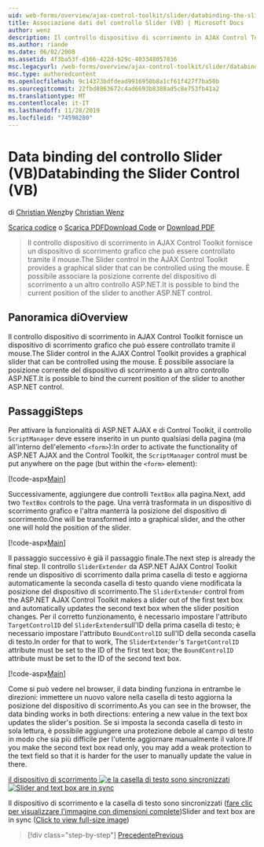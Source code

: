 ```yaml
---
uid: web-forms/overview/ajax-control-toolkit/slider/databinding-the-slider-control-vb
title: Associazione dati del controllo Slider (VB) | Microsoft Docs
author: wenz
description: Il controllo dispositivo di scorrimento in AJAX Control Toolkit fornisce un dispositivo di scorrimento grafico che può essere controllato tramite il mouse. È possibile associare il Positio corrente...
ms.author: riande
ms.date: 06/02/2008
ms.assetid: 4f3ba53f-d166-422d-b29c-403348057836
msc.legacyurl: /web-forms/overview/ajax-control-toolkit/slider/databinding-the-slider-control-vb
msc.type: authoredcontent
ms.openlocfilehash: 9c14373bdfdead9916950b8a1cf61f427f7ba50b
ms.sourcegitcommit: 22fbd8863672c4ad6693b8388ad5c8e753fb41a2
ms.translationtype: MT
ms.contentlocale: it-IT
ms.lasthandoff: 11/28/2019
ms.locfileid: "74598280"
---
```

# <a name="databinding-the-slider-control-vb"></a><span data-ttu-id="afd21-104">Data binding del controllo Slider (VB)</span><span class="sxs-lookup"><span data-stu-id="afd21-104">Databinding the Slider Control (VB)</span></span>

<span data-ttu-id="afd21-105">di [Christian Wenz](https://github.com/wenz)</span><span class="sxs-lookup"><span data-stu-id="afd21-105">by [Christian Wenz](https://github.com/wenz)</span></span>

<span data-ttu-id="afd21-106">[Scarica codice](https://download.microsoft.com/download/9/3/f/93f8daea-bebd-4821-833b-95205389c7d0/Slider0.vb.zip) o [Scarica PDF](https://download.microsoft.com/download/2/d/c/2dc10e34-6983-41d4-9c08-f78f5387d32b/slider0VB.pdf)</span><span class="sxs-lookup"><span data-stu-id="afd21-106">[Download Code](https://download.microsoft.com/download/9/3/f/93f8daea-bebd-4821-833b-95205389c7d0/Slider0.vb.zip) or [Download PDF](https://download.microsoft.com/download/2/d/c/2dc10e34-6983-41d4-9c08-f78f5387d32b/slider0VB.pdf)</span></span>

> <span data-ttu-id="afd21-107">Il controllo dispositivo di scorrimento in AJAX Control Toolkit fornisce un dispositivo di scorrimento grafico che può essere controllato tramite il mouse.</span><span class="sxs-lookup"><span data-stu-id="afd21-107">The Slider control in the AJAX Control Toolkit provides a graphical slider that can be controlled using the mouse.</span></span> <span data-ttu-id="afd21-108">È possibile associare la posizione corrente del dispositivo di scorrimento a un altro controllo ASP.NET.</span><span class="sxs-lookup"><span data-stu-id="afd21-108">It is possible to bind the current position of the slider to another ASP.NET control.</span></span>

## <a name="overview"></a><span data-ttu-id="afd21-109">Panoramica di</span><span class="sxs-lookup"><span data-stu-id="afd21-109">Overview</span></span>

<span data-ttu-id="afd21-110">Il controllo dispositivo di scorrimento in AJAX Control Toolkit fornisce un dispositivo di scorrimento grafico che può essere controllato tramite il mouse.</span><span class="sxs-lookup"><span data-stu-id="afd21-110">The Slider control in the AJAX Control Toolkit provides a graphical slider that can be controlled using the mouse.</span></span> <span data-ttu-id="afd21-111">È possibile associare la posizione corrente del dispositivo di scorrimento a un altro controllo ASP.NET.</span><span class="sxs-lookup"><span data-stu-id="afd21-111">It is possible to bind the current position of the slider to another ASP.NET control.</span></span>

## <a name="steps"></a><span data-ttu-id="afd21-112">Passaggi</span><span class="sxs-lookup"><span data-stu-id="afd21-112">Steps</span></span>

<span data-ttu-id="afd21-113">Per attivare la funzionalità di ASP.NET AJAX e di Control Toolkit, il controllo `ScriptManager` deve essere inserito in un punto qualsiasi della pagina (ma all'interno dell'elemento `<form>`):</span><span class="sxs-lookup"><span data-stu-id="afd21-113">In order to activate the functionality of ASP.NET AJAX and the Control Toolkit, the `ScriptManager` control must be put anywhere on the page (but within the `<form>` element):</span></span>

[!code-aspx[Main](databinding-the-slider-control-vb/samples/sample1.aspx)]

<span data-ttu-id="afd21-114">Successivamente, aggiungere due controlli `TextBox` alla pagina.</span><span class="sxs-lookup"><span data-stu-id="afd21-114">Next, add two `TextBox` controls to the page.</span></span> <span data-ttu-id="afd21-115">Una verrà trasformata in un dispositivo di scorrimento grafico e l'altra manterrà la posizione del dispositivo di scorrimento.</span><span class="sxs-lookup"><span data-stu-id="afd21-115">One will be transformed into a graphical slider, and the other one will hold the position of the slider.</span></span>

[!code-aspx[Main](databinding-the-slider-control-vb/samples/sample2.aspx)]

<span data-ttu-id="afd21-116">Il passaggio successivo è già il passaggio finale.</span><span class="sxs-lookup"><span data-stu-id="afd21-116">The next step is already the final step.</span></span> <span data-ttu-id="afd21-117">Il controllo `SliderExtender` da ASP.NET AJAX Control Toolkit rende un dispositivo di scorrimento dalla prima casella di testo e aggiorna automaticamente la seconda casella di testo quando viene modificata la posizione del dispositivo di scorrimento.</span><span class="sxs-lookup"><span data-stu-id="afd21-117">The `SliderExtender` control from the ASP.NET AJAX Control Toolkit makes a slider out of the first text box and automatically updates the second text box when the slider position changes.</span></span> <span data-ttu-id="afd21-118">Per il corretto funzionamento, è necessario impostare l'attributo `TargetControlID` del `SliderExtender`sull'ID della prima casella di testo; è necessario impostare l'attributo `BoundControlID` sull'ID della seconda casella di testo.</span><span class="sxs-lookup"><span data-stu-id="afd21-118">In order for that to work, The `SliderExtender`'s `TargetControlID` attribute must be set to the ID of the first text box; the `BoundControlID` attribute must be set to the ID of the second text box.</span></span>

[!code-aspx[Main](databinding-the-slider-control-vb/samples/sample3.aspx)]

<span data-ttu-id="afd21-119">Come si può vedere nel browser, il data binding funziona in entrambe le direzioni: immettere un nuovo valore nella casella di testo aggiorna la posizione del dispositivo di scorrimento.</span><span class="sxs-lookup"><span data-stu-id="afd21-119">As you can see in the browser, the data binding works in both directions: entering a new value in the text box updates the slider's position.</span></span> <span data-ttu-id="afd21-120">Se si imposta la seconda casella di testo in sola lettura, è possibile aggiungere una protezione debole al campo di testo in modo che sia più difficile per l'utente aggiornare manualmente il valore.</span><span class="sxs-lookup"><span data-stu-id="afd21-120">If you make the second text box read only, you may add a weak protection to the text field so that it is harder for the user to manually update the value in there.</span></span>

<span data-ttu-id="afd21-121">[il dispositivo di scorrimento ![e la casella di testo sono sincronizzati](databinding-the-slider-control-vb/_static/image2.png)](databinding-the-slider-control-vb/_static/image1.png)</span><span class="sxs-lookup"><span data-stu-id="afd21-121">[![Slider and text box are in sync](databinding-the-slider-control-vb/_static/image2.png)](databinding-the-slider-control-vb/_static/image1.png)</span></span>

<span data-ttu-id="afd21-122">Il dispositivo di scorrimento e la casella di testo sono sincronizzati ([fare clic per visualizzare l'immagine con dimensioni complete](databinding-the-slider-control-vb/_static/image3.png))</span><span class="sxs-lookup"><span data-stu-id="afd21-122">Slider and text box are in sync ([Click to view full-size image](databinding-the-slider-control-vb/_static/image3.png))</span></span>

> [!div class="step-by-step"]
> [<span data-ttu-id="afd21-123">Precedente</span><span class="sxs-lookup"><span data-stu-id="afd21-123">Previous</span></span>](using-the-slider-control-with-auto-postback-vb.md)
